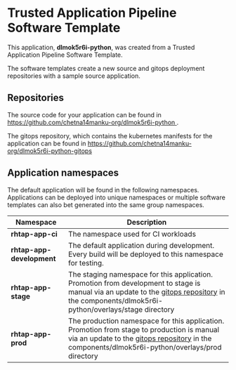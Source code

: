 # Trusted Application Pipeline Software Template

This application, **dlmok5r6i-python**, was created from a Trusted Application Pipeline Software Template.

The software templates create a new source and gitops deployment repositories with a sample source application. 

## Repositories

The source code for your application can be found in [https://github.com/chetna14manku-org/dlmok5r6i-python ](https://github.com/chetna14manku-org/dlmok5r6i-python ).
 
The gitops repository, which contains the kubernetes manifests for the application can be found in 
[https://github.com/chetna14manku-org/dlmok5r6i-python-gitops ](https://github.com/chetna14manku-org/dlmok5r6i-python-gitops ) 

## Application namespaces 

The default application will be found in the following namespaces. Applications can be deployed into unique namespaces or multiple software templates can also bet generated into the same group namespaces.  

|  Namespace   |  Description   |  
| -------- | -------- |
| **rhtap-app-ci** | The namespace used for CI workloads |
| **rhtap-app-development** | The default application during development. Every build will be deployed to this namespace for testing. |
| **rhtap-app-stage** | The staging namespace for this application. Promotion from development to stage is manual via an update to the [gitops repository](https://github.com/chetna14manku-org/dlmok5r6i-python-gitops ) in the components/dlmok5r6i-python/overlays/stage directory |
| **rhtap-app-prod** | The production namespace for this application. Promotion from stage to production is manual via an update to the [gitops repository](https://github.com/chetna14manku-org/dlmok5r6i-python-gitops ) in the components/dlmok5r6i-python/overlays/prod directory |